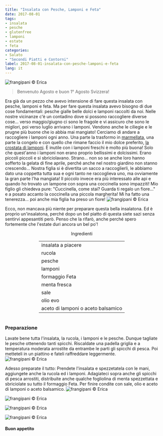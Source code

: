 ```yaml
---
title: "Insalata con Pesche, Lamponi e Feta"
date: 2017-08-01
tags:
- insalata
- pesche
- glutenfree
- lamponi 
- estate
- feta
categories:
- Salato
- "Secondi Piatti e Contorni"
label: 2017-08-01-insalata-con-pesche-lamponi-e-feta
lang: it
---
```

![](header.jpg "frangipani © Erica")

> Benvenuto Agosto e buon 1° Agosto Svizzera!

Era già da un pezzo che avevo intensione di fare questa insalata con pesche, lamponi e feta. Ma per fare questa insalata avevo bisogno di due cose fondamentali: pesche gialle belle dolci e lamponi raccolti da noi. Nelle nostre vicinanze c'è un contadino dove si possono raccogliere diverse cose... verso maggio/giugno ci sono le fragole e vi assicuro che sono le migliori, poi verso luglio arrivano i lamponi. Vendono anche le ciliegie e le prugne più buone che io abbia mai mangiato! Cerciamo di andare a raccogliere i lamponi ogni anno. Una parte la trasformo in <a href="http://frangipani.raiano.ch/2014-06-21-marmella-di-fragole-e-lamponi/" target="_blank">marmellata</a>, una parte la congelo e con quello che rimane faccio il mio dolce preferito, <a href="http://frangipani.raiano.ch/2013-10-18-crostata-di-lamponi/" target="_blank">la crostata di lamponi</a>. È inutile con i lamponi freschi è molto più buona! Solo che quest'anno i lamponi non erano proprio bellissimi e dolcissimi. Erano piccoli piccoli e si sbriciolavano. Strano... non so se anche loro hanno sofferto la gelata di fine aprile, perché anche nel nostro giardino non stanno crescendo... Nostra figlia si è divertita un sacco a raccoglierli, le abbiamo dato una coppetta tutta sua e ogni tanto ne raccoglieva uno, ma ovviamente la gran parte l'ha mangiata! Il piccolo invece era più interessato alle api e quando ho trovato un lampone con sopra una coccinella sono impazziti! Mio figlio gli chiedeva pure: "Cuccinella, come stai? Guarda ti regalo un fiore..." e a posato accanto la coccinella una piccola margherita! Mi ha fatto una tenerezza... poi anche mia figlia ha preso un fiore!
![](lamponi.jpg "frangipani © Erica")

Ecco, non mancava più niente per preparare questa bella insalatona. Ed è proprio un'insalatona, perché dopo un bel piatto di questa siete sazi senza sentirvi appesantiti però. Penso che la rifarò, anche perché spero fortemente che l'estate duri ancora un bel po'!

<div id="wrapper" style="text-align: center">
  <div id="yourdiv" style="display: inline-block;">
    <div class="ingredients">
      <div class="ingredients-title">Ingredienti</div>
      <table>
        <tbody>
          <tr>
            <td>insalata a piacere</td>
          </tr>
          <tr>
            <td>rucola</td>
          </tr>
          <tr>
            <td>pesche</td>
          </tr>
          <tr>
            <td>lamponi</td>
          </tr>
          <tr>
            <td>formaggio Feta</td>
          </tr>
          <tr>
            <td>menta fresca</td>
          </tr>
          <tr>
            <td>sale</td>
          </tr>
          <tr>
            <td>olio evo</td>
          </tr>
          <tr>
            <td>aceto di lamponi o aceto balsamico</td>
          </tr>
        </tbody>
      </table>
    </div>
  </div>
</div>


<h3>
  <font color="grey">
    <i class="fa-solid fa-gears"></i>
  </font> Preparazione
</h3>

Lavate bene tutta l'insalata, la rucola, i lamponi e le pesche. Dunque tagliate le pesche ottenendo tanti spicchi. Riscaldate una padella griglia e a temperatura moderata arrostite da entrambe le parti gli spicchi di pesca. Poi metteteli in un piattino e fateli raffreddare leggermente.
![](pesche.jpg "frangipani © Erica")

Adesso preparate il tutto: Prendete l'insalata e spezzetatela con le mani, aggiungete anche la rucola ed i lamponi. Adagiateci sopra anche gli spicchi di pesca arrostiti, distribuite anche qualche fogliolina di menta spezzettata e sbriciolate su tutto il formaggio Feta. Per finire condite con sale, olio e aceto di lamponi o aceto balsamico.
![](risultato1.jpg "frangipani © Erica")

![](risultato2.jpg "frangipani © Erica")

![](risultato3.jpg "frangipani © Erica")

![](risultato4.jpg "frangipani © Erica")

<h4>Buon appetito
  <font color="red">
    <i class="fa-regular fa-face-smile"></i>
  </font>
</h4>
